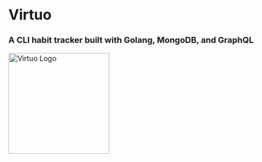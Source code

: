# Virtuo 
### A CLI habit tracker built with Golang, MongoDB, and GraphQL
<img src="blob/magicpattern-4fF44tm4hpM-unsplash.jpg" alt="Virtuo Logo" width="200"/>
